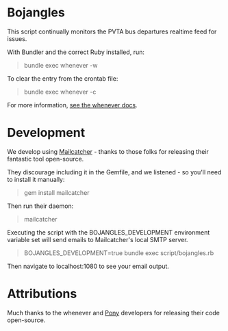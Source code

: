 # Bojangles

This script continually monitors the PVTA bus departures realtime feed for issues.

With Bundler and the correct Ruby installed, run:

> bundle exec whenever -w

To clear the entry from the crontab file:

> bundle exec whenever -c

For more information, [see the whenever docs](https://github.com/javan/whenever).

# Development

We develop using [Mailcatcher](http://mailcatcher.me) - thanks to those folks for releasing their fantastic tool open-source.

They discourage including it in the Gemfile, and we listened - so you'll need to install it manually:

> gem install mailcatcher

Then run their daemon:

> mailcatcher

Executing the script with the BOJANGLES_DEVELOPMENT environment variable set will send emails to Mailcatcher's local SMTP server.

> BOJANGLES_DEVELOPMENT=true bundle exec script/bojangles.rb

Then navigate to localhost:1080 to see your email output.

# Attributions

Much thanks to the whenever and [Pony](https://github.com/benprew/pony) developers for releasing their code open-source.
